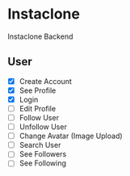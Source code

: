 # Instaclone

Instaclone Backend

## User 
- [X] Create Account
- [X] See Profile
- [X] Login
- [ ] Edit Profile
- [ ] Follow User
- [ ] Unfollow User
- [ ] Change Avatar (Image Upload)
- [ ] Search User
- [ ] See Followers
- [ ] See Following